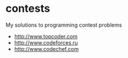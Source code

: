 contests
========

My solutions to programming contest problems

* http://www.topcoder.com
* http://www.codeforces.ru
* http://www.codechef.com
